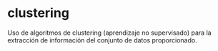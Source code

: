 # clustering

Uso de algoritmos de clustering (aprendizaje no supervisado) para la extracción de información del conjunto de datos proporcionado.
